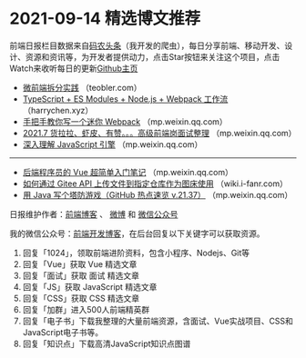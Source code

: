 # 2021-09-14 精选博文推荐

前端日报栏目数据来自[码农头条](https://toutiao.qdkfweb.cn/)（我开发的爬虫），每日分享前端、移动开发、设计、资源和资讯等，为开发者提供动力，点击Star按钮来关注这个项目，点击Watch来收听每日的更新[Github主页](https://github.com/kujian/frontendDaily)
* [微前端拆分实践](https://teobler.com/posts/20210913-micro-front-end-splitting-in-practice?hmsr=toutiao.io&utm_campaign=toutiao.io&utm_medium=toutiao.io&utm_source=toutiao.io) （teobler.com）
* [TypeScript + ES Modules + Node.js + Webpack 工作流](https://harrychen.xyz/2021/09/14/typescript-esm-node-webpack/) （harrychen.xyz）
* [手把手教你写一个迷你 Webpack](https://mp.weixin.qq.com/s?__biz=MzI1ODE4NzE1Nw==&mid=2247490647&idx=1&sn=4cf8671a6524ccaaff7aab3d77a46019) （mp.weixin.qq.com）
* [2021.7 货拉拉、虾皮、有赞。。。高级前端岗面试整理](https://mp.weixin.qq.com/s?__biz=Mzg2NjUxOTM2Mg==&mid=2247489337&idx=1&sn=6c37da5d7ca3119de3502412227cb553) （mp.weixin.qq.com）
* [深入理解 JavaScript 引擎](https://mp.weixin.qq.com/s?__biz=Mzg2NDAzMjE5NQ==&mid=2247491114&idx=1&sn=f7ea3384028ef7c552f1442f6d6f945b) （mp.weixin.qq.com）

***
* [后端程序员的 Vue 超简单入门笔记](https://mp.weixin.qq.com/s/cpV4a7NXmE9SveCeYEx2tg) （mp.weixin.qq.com）
* [如何通过 Gitee API 上传文件到指定仓库作为图床使用](http://wiki.i-fanr.com/2021/09/12/gitee-repo/?hmsr=toutiao.io&utm_campaign=toutiao.io&utm_medium=toutiao.io&utm_source=toutiao.io) （wiki.i-fanr.com）
* [用 Java 写个塔防游戏（GitHub 热点速览 v.21.37）](https://mp.weixin.qq.com/s/WsPOOZa7PiWzcOttrx0DGg) （mp.weixin.qq.com）

日报维护作者：[前端博客](https://qdkfweb.cn/) 、 [微博](http://weibo.com/kujian) 和 [微信公众号](https://open.weixin.qq.com/qr/code?username=caibaojian_com)

我的微信公众号：[前端开发博客](https://open.weixin.qq.com/qr/code?username=caibaojian_com)，在后台回复以下关键字可以获取资源。

1. 回复「1024」，领取前端进阶资料，包含小程序、Nodejs、Git等
2. 回复「Vue」获取 Vue 精选文章
3. 回复「面试」获取 面试 精选文章
4. 回复「JS」获取 JavaScript 精选文章
5. 回复「CSS」获取 CSS 精选文章
6. 回复「加群」进入500人前端精英群
7. 回复「电子书」下载我整理的大量前端资源，含面试、Vue实战项目、CSS和JavaScript电子书等。
8. 回复「知识点」下载高清JavaScript知识点图谱